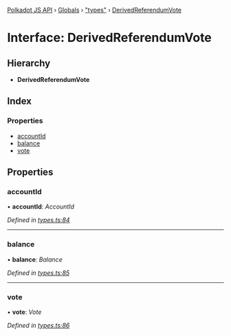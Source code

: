[Polkadot JS API](../README.md) › [Globals](../globals.md) › ["types"](../modules/_types_.md) › [DerivedReferendumVote](_types_.derivedreferendumvote.md)

# Interface: DerivedReferendumVote

## Hierarchy

* **DerivedReferendumVote**

## Index

### Properties

* [accountId](_types_.derivedreferendumvote.md#accountid)
* [balance](_types_.derivedreferendumvote.md#balance)
* [vote](_types_.derivedreferendumvote.md#vote)

## Properties

###  accountId

• **accountId**: *AccountId*

*Defined in [types.ts:84](https://github.com/polkadot-js/api/blob/3c47c3fdc3/packages/api-derive/src/types.ts#L84)*

___

###  balance

• **balance**: *Balance*

*Defined in [types.ts:85](https://github.com/polkadot-js/api/blob/3c47c3fdc3/packages/api-derive/src/types.ts#L85)*

___

###  vote

• **vote**: *Vote*

*Defined in [types.ts:86](https://github.com/polkadot-js/api/blob/3c47c3fdc3/packages/api-derive/src/types.ts#L86)*
